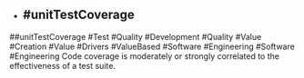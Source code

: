 - ## #unitTestCoverage
##unitTestCoverage #Test #Quality #Development #Quality #Value #Creation #Value #Drivers #ValueBased #Software #Engineering #Software #Engineering 
Code coverage is moderately or strongly correlated to the effectiveness of a test suite.

